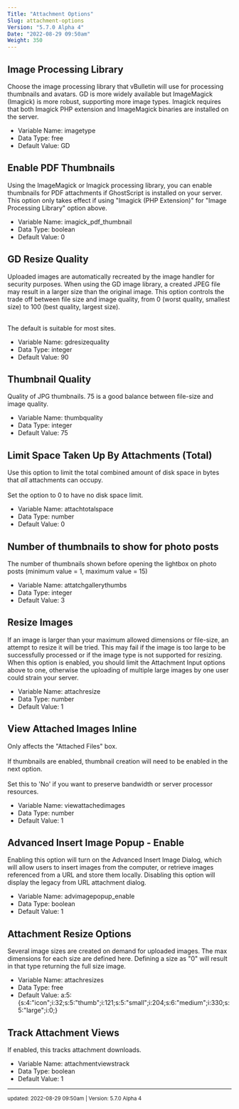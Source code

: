 ```yaml
---
Title: "Attachment Options"
Slug: attachment-options
Version: "5.7.0 Alpha 4"
Date: "2022-08-29 09:50am"
Weight: 350
---
```



## Image Processing Library

Choose the image processing library that vBulletin will use for processing thumbnails and avatars.  GD is more widely available but ImageMagick (Imagick) is more robust, supporting more image types. Imagick requires that both Imagick PHP extension and ImageMagick binaries are installed on the server.




- Variable Name: imagetype
- Data Type: free
- Default Value: GD

## Enable PDF Thumbnails

Using the ImageMagick or Imagick processing library, you can enable thumbnails for PDF attachments if GhostScript is installed on your server. 
This option only takes effect if using "Imagick (PHP Extension)" for "Image Processing Library" option above.




- Variable Name: imagick_pdf_thumbnail
- Data Type: boolean
- Default Value: 0

## GD Resize Quality

Uploaded images are automatically recreated by the image handler for security purposes. When using the GD image library, a created JPEG file may result in a larger size than the original image. This option controls the trade off between file size and image quality, from 0 (worst quality, smallest size) to 100 (best quality, largest size). <br /><br />

The default is suitable for most sites.




- Variable Name: gdresizequality
- Data Type: integer
- Default Value: 90

## Thumbnail Quality

Quality of JPG thumbnails. 75 is a good balance between file-size and image quality.




- Variable Name: thumbquality
- Data Type: integer
- Default Value: 75

## Limit Space Taken Up By Attachments (Total)

Use this option to limit the total combined amount of disk space in bytes that <i>all</i> attachments can occupy.<br />
<br />
Set the option to 0 to have no disk space limit.




- Variable Name: attachtotalspace
- Data Type: number
- Default Value: 0

## Number of thumbnails to show for photo posts

The number of thumbnails shown before opening the lightbox on photo posts (minimum value = 1, maximum value = 15)




- Variable Name: attatchgallerythumbs
- Data Type: integer
- Default Value: 3

## Resize Images

If an image is larger than your maximum allowed dimensions or file-size, an attempt to resize it will be tried.  This may fail if the image is too large to be successfully processed or if the image type is not supported for resizing. When this option is enabled, you should limit the Attachment Input options above to one, otherwise the uploading of multiple large images by one user could strain your server.




- Variable Name: attachresize
- Data Type: number
- Default Value: 1

## View Attached Images Inline

Only affects the "Attached Files" box.<br /><br />
If thumbnails are enabled, thumbnail creation will need to be enabled in the next option.<br /><br />Set this to 'No' if you want to preserve bandwidth or server processor resources.




- Variable Name: viewattachedimages
- Data Type: number
- Default Value: 1

## Advanced Insert Image Popup - Enable

Enabling this option will turn on the Advanced Insert Image Dialog, which will allow users to insert images from the computer, or retrieve images referenced from a URL and store them locally. Disabling this option will display the legacy from URL attachment dialog.




- Variable Name: advimagepopup_enable
- Data Type: boolean
- Default Value: 1

## Attachment Resize Options

Several image sizes are created on demand for uploaded images.  The max dimensions for each size are defined here. Defining a size as "0" will result in that type returning the full size image.




- Variable Name: attachresizes
- Data Type: free
- Default Value: a:5:{s:4:&quot;icon&quot;;i:32;s:5:&quot;thumb&quot;;i:121;s:5:&quot;small&quot;;i:204;s:6:&quot;medium&quot;;i:330;s:5:&quot;large&quot;;i:0;}

## Track Attachment Views

If enabled, this tracks attachment downloads.




- Variable Name: attachmentviewstrack
- Data Type: boolean
- Default Value: 1


<hr>
<small>
updated: 2022-08-29 09:50am | Version: 5.7.0 Alpha 4
</small>